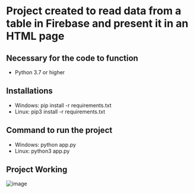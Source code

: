 # Project created to read data from a table in Firebase and present it in an HTML page

## Necessary for the code to function
- Python 3.7 or higher

## Installations
- Windows: pip install -r requirements.txt
- Linux: pip3 install -r requirements.txt

## Command to run the project
- Windows: python app.py
- Linux: python3 app.py

## Project Working
![image](https://github.com/LFernandoMB/Flask-Firebase/assets/91624923/3dead146-be2d-45e7-96b2-f70e97503201)
